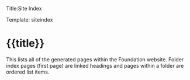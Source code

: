 Title:Site Index

Template: siteindex

# {{title}}

This lists all of the generated pages within the Foundation website.
Folder index pages (first page) are linked headings and pages within a folder are ordered list items.
